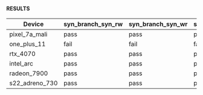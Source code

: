 #### RESULTS


| Device         | syn_branch_syn_rw   | syn_branch_syn_wr   | syn_branch_syn_ww   | syn_lock_step_rw   | syn_lock_step_wr   | syn_lock_step_ww   | syn_subgroup_op_rw   | syn_subgroup_op_wr   | syn_subgroup_op_ww   | syn_memory_converge_ww   | syn_memory_converge_ra   |
|----------------|---------------------|---------------------|---------------------|--------------------|--------------------|--------------------|----------------------|----------------------|----------------------|--------------------------|--------------------------|
| pixel_7a_mali  | pass                | pass                | pass                | pass               | pass               | pass               | pass                 | pass                 | pass                 | nan                      | nan                      |
| one_plus_11    | fail                | fail                | fail                | nan                | nan                | nan                | nan                  | nan                  | nan                  | nan                      | nan                      |
| rtx_4070       | pass                | pass                | pass                | pass               | pass               | pass               | pass                 | pass                 | pass                 | fail                     | fail                     |
| intel_arc      | pass                | pass                | pass                | pass               | pass               | pass               | nan                  | nan                  | nan                  | nan                      | nan                      |
| radeon_7900    | pass                | pass                | pass                | pass               | pass               | pass               | pass                 | pass                 | pass                 | fail                     | fail                     |
| s22_adreno_730 | pass                | pass                | pass                | pass               | nan                | nan                | nan                  | nan                  | nan                  | nan                      | nan                      |